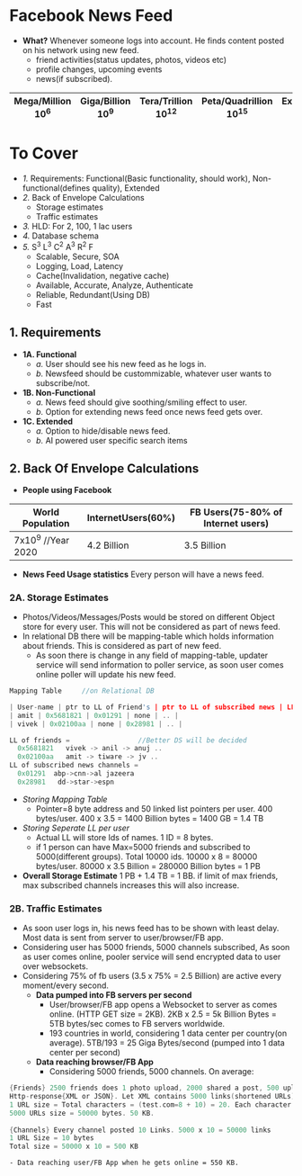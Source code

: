 # Facebook News Feed
- **What?** Whenever someone logs into account. He finds content posted on his network using new feed.
  - friend activities(status updates, photos, videos etc)
  - profile changes, upcoming events
  - news(if subscribed).

| Mega/Million 10<sup>6</sup> | Giga/Billion 10<sup>9</sup> | Tera/Trillion 10<sup>12</sup> | Peta/Quadrillion 10<sup>15</sup> | Exa/Quintillion 10<sup>18</sup> | Zeta/Sextillion 10<sup>21</sup> |
| --- | --- | --- | --- | --- | --- |

# To Cover
- *1.* Requirements: Functional(Basic functionality, should work), Non-functional(defines quality), Extended
- *2.* Back of Envelope Calculations
  - Storage estimates
  - Traffic estimates
- *3.* HLD: For 2, 100, 1 lac users
- *4.* Database schema
- *5.* S<sup>3</sup> L<sup>3</sup> C<sup>2</sup> A<sup>3</sup> R<sup>2</sup> F
  - Scalable, Secure, SOA
  - Logging, Load, Latency
  - Cache(Invalidation, negative cache)
  - Available, Accurate, Analyze, Authenticate
  - Reliable, Redundant(Using DB)
  - Fast

## 1. Requirements
- **1A. Functional**
  - *a.* User should see his new feed as he logs in.
  - *b.* Newsfeed should be custommizable, whatever user wants to subscribe/not.
- **1B. Non-Functional**
  - *a.* News feed should give soothing/smiling effect to user.
  - *b.* Option for extending news feed once news feed gets over.
- **1C. Extended**
  - *a.* Option to hide/disable news feed.
  - *b.* AI powered user specific search items

## 2. Back Of Envelope Calculations

- **People using Facebook**

|World Population|InternetUsers(60%)|FB Users(75-80% of Internet users)|
|---|---|---|
|7x10<sup>9</sup> //Year 2020|4.2 Billion|3.5 Billion|

- **News Feed Usage statistics** Every person will have a news feed. 
  
### 2A. Storage Estimates
- Photos/Videos/Messages/Posts would be stored on different Object store for every user. This will not be considered as part of news feed.
- In relational DB there will be mapping-table which holds information about friends. This is considered as part of new feed.
  - As soon there is change in any field of mapping-table, updater service will send information to poller service, as soon user comes online poller will update his new feed.
```c
Mapping Table     //on Relational DB

| User-name | ptr to LL of Friend's | ptr to LL of subscribed news | LL of sports | LL of personalities |
| amit | 0x5681821 | 0x01291 | none | .. |
| vivek | 0x02100aa | none | 0x28981 | .. |

LL of friends =                 //Better DS will be decided
  0x5681821   vivek -> anil -> anuj ..   
  0x02100aa   amit -> tiware -> jv ..   
LL of subscribed news channels = 
  0x01291  abp->cnn->al jazeera
  0x28981   dd->star->espn
```
- *Storing Mapping Table* 
  - Pointer=8 byte address and 50 linked list pointers per user.  400 bytes/user.   400 x 3.5 = 1400 Billion bytes = 1400 GB = 1.4 TB
- *Storing Seperate LL per user*
  - Actual LL will store Ids of names.  1 ID = 8 bytes.
  - if 1 person can have Max=5000 friends and subscribed to 5000(different groups). Total 10000 ids. 10000 x 8 = 80000 bytes/user. 80000 x 3.5 Billion = 280000 Billion bytes = 1 PB
- **Overall Storage Estimate** 1 PB + 1.4 TB = 1 BB. if limit of max friends, max subscribed channels increases this will also increase.

### 2B. Traffic Estimates
- As soon user logs in, his news feed has to be shown with least delay. Most data is sent from server to user/browser/FB app.
- Considering user has 5000 friends, 5000 channels subscribed, As soon as user comes online, pooler service will send encrypted data to user over websockets.
- Considering 75% of fb users (3.5 x 75% = 2.5 Billion) are active every moment/every second.
  - **Data pumped into FB servers per second**
    - User/browser/FB app opens a Websocket to server as comes online. (HTTP GET size = 2KB). 2KB x 2.5 = 5k Billion Bytes = 5TB bytes/sec comes to FB servers worldwide.
    - 193 countries in world, considering 1 data center per country(on average). 5TB/193 = 25 Giga Bytes/second (pumped into 1 data center per second)
  - **Data reaching browser/FB App**
    - Considering 5000 friends, 5000 channels. On average:
```c    
{Friends} 2500 friends does 1 photo upload, 2000 shared a post, 500 uploaded a video. 
Http-response{XML or JSON}. Let XML contains 5000 links(shortened URLs). Ex: https://test.com/10-characters-shortened-url
1 URL size = Total characters = (test.com=8 + 10) = 20. Each character occupies 4 bits. 80 bits = 10 bytes.
5000 URLs size = 50000 bytes. 50 KB.
      
{Channels} Every channel posted 10 Links. 5000 x 10 = 50000 links
1 URL Size = 10 bytes
Total size = 50000 x 10 = 500 KB
```
    - Data reaching user/FB App when he gets online = 550 KB.
    
